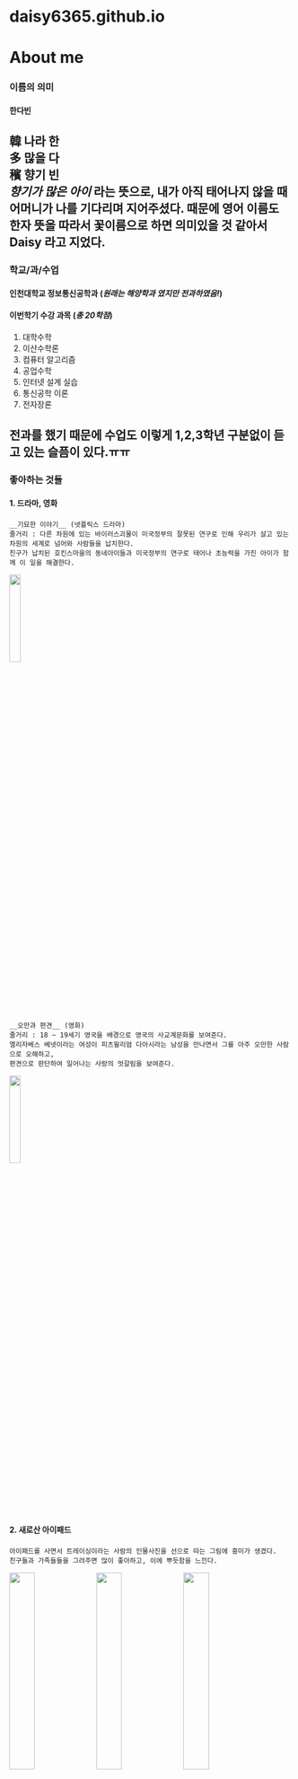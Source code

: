 # daisy6365.github.io

About me 
===

### 이름의 의미 

#### 한다빈 
 __韓__ 나라 한   
 __多__ 많을 다   
 __穦__ 향기 빈   
 _향기가 많은 아이_ 라는 뜻으로, 내가 아직 태어나지 않을 때 어머니가 나를 기다리며 지어주셨다.
때문에 영어 이름도 한자 뜻을 따라서 꽃이름으로 하면 의미있을 것 같아서 __Daisy__ 라고 지었다. 
--- 

### 학교/과/수업 

#### 인천대학교 정보통신공학과 (_원래는 해양학과 였지만 전과하였음!_) 
#### 이번학기 수강 과목 (_총 20학점_) 
1. 대학수학 
2. 이산수학론 
3. 컴퓨터 알고리즘 
4. 공업수학 
5. 인터넷 설계 실습 
6. 통신공학 이론 
7. 전자장론 

전과를 했기 때문에 수업도 이렇게 1,2,3학년 구분없이 듣고 있는 슬픔이 있다.ㅠㅠ 
--- 

### 좋아하는 것들 
#### 1. 드라마, 영화 
    __기묘한 이야기__ (넷플릭스 드라마) 
    줄거리 : 다른 차원에 있는 바이러스괴물이 미국정부의 잘못된 연구로 인해 우리가 살고 있는 차원의 세계로 넘어와 사람들을 납치한다.
    친구가 납치된 호킨스마을의 동네아이들과 미국정부의 연구로 태어나 초능력을 가진 아이가 함께 이 일을 해결한다.
<img src="https://user-images.githubusercontent.com/62869982/78159258-48d6eb80-747d-11ea-9ecc-b91cf74fc4ce.jpg" width="20%">


    __오만과 편견__ (영화)
    줄거리 : 18 ~ 19세기 영국을 배경으로 영국의 사교계문화를 보여준다.
    엘리자베스 베넷이라는 여성이 피츠윌리엄 다아시라는 남성을 만나면서 그를 아주 오만한 사람으로 오해하고,
    편견으로 판단하여 일어나는 사랑의 엇갈림을 보여준다.
<img src="https://user-images.githubusercontent.com/62869982/78159263-4a081880-747d-11ea-9b56-6934cffbf219.jpg" width="20%">


#### 2. 새로산 아이패드 
    아이패드를 사면서 트레이싱이라는 사람의 인물사진을 선으로 따는 그림에 흥미가 생겼다. 
    친구들과 가족들들을 그려주면 많이 좋아하고, 이에 뿌듯함을 느낀다. 
<img src="https://user-images.githubusercontent.com/62869982/78159630-c7338d80-747d-11ea-80de-a1584b264ea7.jpg" width="30%">
<img src="https://user-images.githubusercontent.com/62869982/78159633-c7cc2400-747d-11ea-9b44-8416a8f60a15.jpg" width="30%">
<img src="https://user-images.githubusercontent.com/62869982/78159634-c864ba80-747d-11ea-81b3-9dd0eb296a4c.jpg" width="30%">


#### 3. 떡볶이 
 인생 소울푸드이다. 떡볶이가 너무 좋다. 삼시세끼 떡볶이를 먹어도 괜찮다. 가장좋아하는 떡볶이 브랜드는 오떡,신전,엽떡이다.


